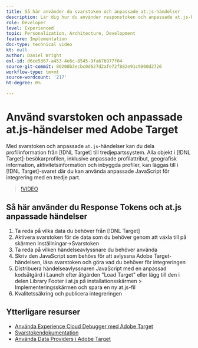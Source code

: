 ```yaml
---
title: Så här använder du svarstoken och anpassade at.js-händelser
description: Lär dig hur du använder responstoken och anpassade at.js-händelser för att dela profilinformation från Target till tredjepartssystem.
role: Developer
level: Experienced
topic: Personalization, Architecture, Development
feature: Implementation
doc-type: technical video
kt: null
author: Daniel Wright
exl-id: d6ce5367-a453-4e6c-8545-9fa676977f04
source-git-commit: 80208b3ecbc0d627d2afe72f882e91c9800d2726
workflow-type: tm+mt
source-wordcount: '217'
ht-degree: 0%

---
```


# Använd svarstoken och anpassade at.js-händelser med Adobe Target

Med svarstoken och anpassade `at.js`-händelser kan du dela profilinformation från [!DNL Target] till tredjepartssystem. Alla objekt i [!DNL Target]-besökarprofilen, inklusive anpassade profilattribut, geografisk information, aktivitetsinformation och inbyggda profiler, kan läggas till i [!DNL Target]-svaret där du kan använda anpassade JavaScript för integrering med en tredje part.

>[!VIDEO](https://video.tv.adobe.com/v/23253/?quality=12)

## Så här använder du Response Tokens och at.js anpassade händelser

1. Ta reda på vilka data du behöver från [!DNL Target]
1. Aktivera svarstoken för de data som du behöver genom att växla till på skärmen Inställningar->Svarstoken
1. Ta reda på vilken händelseavlyssnare du behöver använda
1. Skriv den JavaScript som behövs för att avlyssna Adobe Target-händelsen, läsa svarstoken och göra vad du behöver för integreringen
1. Distribuera händelseavlyssnaren JavaScript med en anpassad kodsåtgärd i Launch efter åtgärden &quot;Load Target&quot; eller lägg till den i delen Library Footer i at.js på installationsskärmen > Implementeringsskärmen och spara en ny at.js-fil
1. Kvalitetssäkring och publicera integreringen

## Ytterligare resurser

* [Använda Experience Cloud Debugger med Adobe Target](../troubleshooting/troubleshoot-with-the-experience-cloud-debugger.md)
* [Svarstokendokumentation](https://experienceleague.adobe.com/docs/target/using/administer/response-tokens.html?lang=en)
* [Använda Data Providers i Adobe Target](use-data-providers-to-integrate-third-party-data.md)
